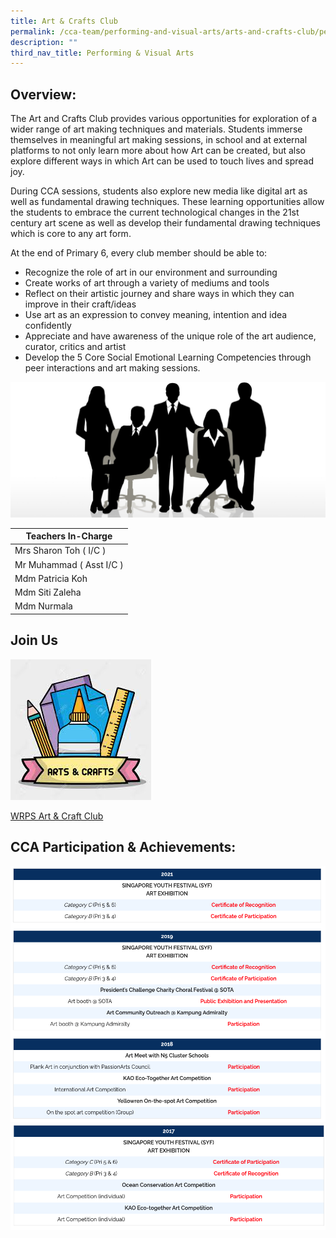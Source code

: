 ```yaml
---
title: Art & Crafts Club
permalink: /cca-team/performing-and-visual-arts/arts-and-crafts-club/permalink/
description: ""
third_nav_title: Performing & Visual Arts
---
```

Overview:
---------

The Art and Crafts Club provides various opportunities for exploration of a wider range of art making techniques and materials. Students immerse themselves in meaningful art making sessions, in school and at external platforms to not only learn more about how Art can be created, but also explore different ways in which Art can be used to touch lives and spread joy.

  

During CCA sessions, students also explore new media like digital art as well as fundamental drawing techniques. These learning opportunities allow the students to embrace the current technological changes in the 21st century art scene as well as develop their fundamental drawing techniques which is core to any art form.

  

At the end of Primary 6, every club member should be able to:

  

*   Recognize the role of art in our environment and surrounding
*   Create works of art through a variety of mediums and tools
*   Reflect on their artistic journey and share ways in which they can improve in their craft/ideas
*   Use art as an expression to convey meaning, intention and idea confidently
*   Appreciate and have awareness of the unique role of the art audience, curator, critics and artist
*   Develop the 5 Core Social Emotional Learning Competencies through peer interactions and art making sessions.

![](/images/staff.jpg)

| Teachers In-Charge |
| --- |
| Mrs Sharon Toh ( I/C ) |
| Mr Muhammad ( Asst I/C ) |
| Mdm Patricia Koh |
| Mdm Siti Zaleha |
| Mdm Nurmala |****

Join Us
-------
![](/images/CCA%20Sports/artsclub.jfif)

[WRPS Art & Craft Club](https://www.youtube.com/watch?v=IZeXJGywSAU)

CCA Participation &amp; Achievements:
---------------------------------

![](/images/arts11.png)
![](/images/arts22.png)